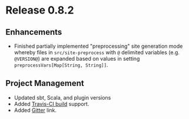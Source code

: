 # Release 0.8.2

## Enhancements

* Finished partially implemented "preprocessing" site generation mode whereby files in `src/site-preprocess` with `@` delimited variables (e.g. `@VERSION@`) are expanded based on values in setting `preprocessVars[Map[String, String]]`.

## Project Management

* Updated sbt, Scala, and plugin versions
* Added [Travis-CI build](https://travis-ci.org/sbt/sbt-site) support.
* Added [Gitter](https://gitter.im/sbt/sbt-site) link.
